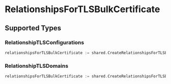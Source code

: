 # RelationshipsForTLSBulkCertificate


## Supported Types

### RelationshipTLSConfigurations

```go
relationshipsForTLSBulkCertificate := shared.CreateRelationshipsForTLSBulkCertificateRelationshipTLSConfigurations(shared.RelationshipTLSConfigurations{/* values here */})
```

### RelationshipTLSDomains

```go
relationshipsForTLSBulkCertificate := shared.CreateRelationshipsForTLSBulkCertificateRelationshipTLSDomains(shared.RelationshipTLSDomains{/* values here */})
```

